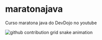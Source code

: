 # maratonajava
 Curso maratona java do DevDojo no youtube

 <picture align="center">
  <source media="(prefers-color-scheme: dark)" srcset="https://raw.githubusercontent.com/mari4souza/eduardoferreiraa/output/github-contribution-grid-snake-dark.svg">
  <source media="(prefers-color-scheme: light)" srcset="https://raw.githubusercontent.com/mari4souza/eduardoferreiraa/output/github-contribution-grid-snake-dark.svg">
  <img align="center" alt="github contribution grid snake animation" src="https://raw.githubusercontent.com/eduardoferreiraa/eduardoferreiraa/output/github-contribution-grid-snake.svg">
</picture>
